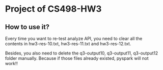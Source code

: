 # Project of CS498-HW3

## How to use it?

Every time you want to re-test analyze API, you need to clear all the contents in hw3-res-10.txt, hw3-res-11.txt and hw3-res-12.txt.

Besides, you also need to delete the q3-output10, q3-output11, q3-output12 folder manually.
Because if those files already existed, pyspark will not work!!
